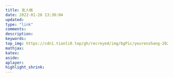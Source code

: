 ```yaml
---
title: 友人帐
date: 2022-01-26 13:30:04
updated:
type: "link"
comments:
description:
keywords:
top_img: https://cdn1.tianli0.top/gh/recreyed/img/bgPic/yourenzhang-202210101004444.jpg
mathjax:
katex:
aside:
aplayer:
highlight_shrink:
---
```

